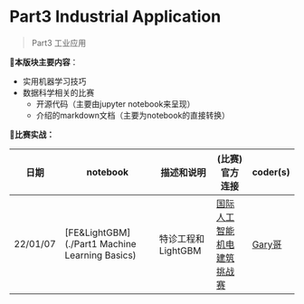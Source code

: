 # Part3 Industrial Application

> Part3 工业应用

**:notebook:本版块主要内容**：

* 实用机器学习技巧
* 数据科学相关的比赛
  * 开源代码（主要由jupyter notebook来呈现）
  * 介绍的markdown文档（主要为notebook的直接转换）

**:dart:比赛实战：**

| 日期     | notebook                                       | 描述和说明         | (比赛)官方连接                                               | coder(s)                               |
| -------- | ---------------------------------------------- | ------------------ | ------------------------------------------------------------ | -------------------------------------- |
| 22/01/07 | [FE&LightGBM](./Part1 Machine Learning Basics) | 特诊工程和LightGBM | [国际人工智能机电建筑挑战赛](https://www.globalaichallenge.com/en/competition) | [Gary哥](https://github.com/Gary-code) |


